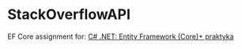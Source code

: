# StackOverflowAPI
EF Core assignment for:
[C# .NET: Entity Framework (Core)+ praktyka][course]

[course]: <https://www.udemy.com/course/c-net-entity-framework-core>